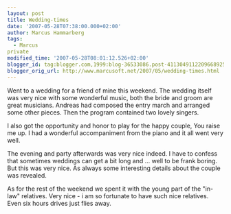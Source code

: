 ```yaml
---
layout: post
title: Wedding-times
date: '2007-05-28T07:38:00.000+02:00'
author: Marcus Hammarberg
tags:
  - Marcus
private
modified_time: '2007-05-28T08:01:12.526+02:00'
blogger_id: tag:blogger.com,1999:blog-36533086.post-4113049112209668925
blogger_orig_url: http://www.marcusoft.net/2007/05/wedding-times.html
---
```


Went to a wedding for a friend of mine this weekend. The wedding
itself was very nice with some wonderful music, both the bride and groom
are great musicians. Andreas had composed the <span
id="SPELLING_ERROR_0" class="blsp-spelling-corrected">entry march
and arranged some other pieces. Then the program contained two lovely
singers.

I also got the opportunity and honor to play for
the happy couple, You raise me up. I had a wonderful <span
id="SPELLING_ERROR_2"
class="blsp-spelling-corrected">accompaniment from the piano and
it all went very well.

The evening and party afterwards was very nice indeed. I have to confess
that sometimes weddings can get a bit long and ... well to be frank
boring. But this was very nice. As always some <span
id="SPELLING_ERROR_3" class="blsp-spelling-corrected">interesting
details about the couple was revealed.

As for the rest of the weekend we spent it with the young part of the
"in-law" relatives. Very nice - i am so fortunate to have such nice
relatives. Even six hours drives just flies away.
